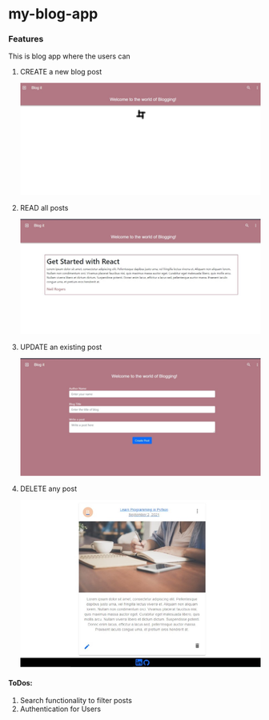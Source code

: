 # my-blog-app

### Features

  This is blog app where the users can 

  1. CREATE a new blog post
  
       ![create](/images/welcome.jpeg)
    
  2. READ all posts
  
        ![read](/images/read.jpeg)
     
  3. UPDATE an existing post
  
        ![update](/images/create.jpeg)
     
  4. DELETE any post
  
        ![delete](/images/all.jpeg)
  
  #### ToDos:
  
  1. Search functionality to filter posts
  2. Authentication for Users
